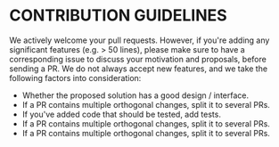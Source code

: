 # CONTRIBUTION GUIDELINES
We actively welcome your pull requests.
However, if you're adding any significant features (e.g. > 50 lines), please make sure to have a corresponding issue to discuss your motivation and proposals, before sending a PR. We do not always accept new features, and we take the following factors into consideration:
<ul>
  <li>Whether the proposed solution has a good design / interface.</li>
  <li>If a PR contains multiple orthogonal changes, split it to several PRs.</li>
  <li>If you've added code that should be tested, add tests.</li>
  <li>If a PR contains multiple orthogonal changes, split it to several PRs.</li>
  <li>If a PR contains multiple orthogonal changes, split it to several PRs.</li>
</ul>
